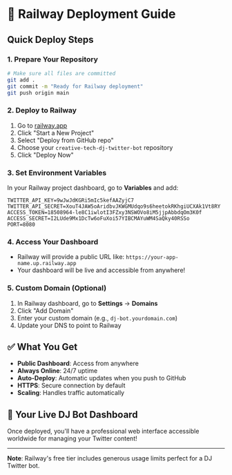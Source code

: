 # 🚀 Railway Deployment Guide

## Quick Deploy Steps

### 1. **Prepare Your Repository**
```bash
# Make sure all files are committed
git add .
git commit -m "Ready for Railway deployment"
git push origin main
```

### 2. **Deploy to Railway**
1. Go to [railway.app](https://railway.app)
2. Click "Start a New Project"
3. Select "Deploy from GitHub repo"
4. Choose your `creative-tech-dj-twitter-bot` repository
5. Click "Deploy Now"

### 3. **Set Environment Variables**
In your Railway project dashboard, go to **Variables** and add:

```env
TWITTER_API_KEY=9wJwJdKGRi5mIc5kefAAZyjC7
TWITTER_API_SECRET=XouT4JAW5oAridbvJKWGMUdqo9s6heetokRKhgiUCXAk1Vt8RY
ACCESS_TOKEN=18508964-le8C1iwlotI3FZxy3NSWOVo8iM5jjpAbbdqOm3K0f
ACCESS_SECRET=I2LUde9Mx1DcTw6oFuXoi57YIBCMAYuWM4SaQky40RSSo
PORT=8080
```

### 4. **Access Your Dashboard**
- Railway will provide a public URL like: `https://your-app-name.up.railway.app`
- Your dashboard will be live and accessible from anywhere!

### 5. **Custom Domain (Optional)**
1. In Railway dashboard, go to **Settings** → **Domains**
2. Click "Add Domain"
3. Enter your custom domain (e.g., `dj-bot.yourdomain.com`)
4. Update your DNS to point to Railway

## ✅ **What You Get**
- **Public Dashboard**: Access from anywhere
- **Always Online**: 24/7 uptime
- **Auto-Deploy**: Automatic updates when you push to GitHub
- **HTTPS**: Secure connection by default
- **Scaling**: Handles traffic automatically

## 🎵 **Your Live DJ Bot Dashboard**
Once deployed, you'll have a professional web interface accessible worldwide for managing your Twitter content!

---
**Note**: Railway's free tier includes generous usage limits perfect for a DJ Twitter bot. 